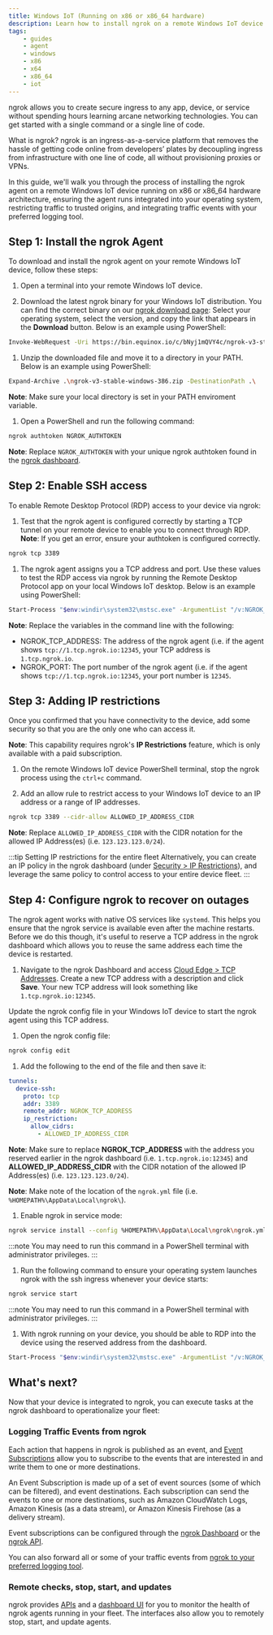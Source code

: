 ```yaml
---
title: Windows IoT (Running on x86 or x86_64 hardware)
description: Learn how to install ngrok on a remote Windows IoT device to provide secure access and management.
tags:
    - guides
    - agent
    - windows
    - x86
    - x64
    - x86_64
    - iot
---
```


ngrok allows you to create secure ingress to any app, device, or service without spending hours learning arcane networking technologies. You can get started with a single command or a single line of code.

What is ngrok? ngrok is an ingress-as-a-service platform that removes the hassle of getting code online from developers’ plates by decoupling ingress from infrastructure with one line of code, all without provisioning proxies or VPNs. 

In this guide, we'll walk you through the process of installing the ngrok agent on a remote Windows IoT device running on x86 or x86_64 hardware architecture, ensuring the agent runs integrated into your operating system, restricting traffic to trusted origins, and integrating traffic events with your preferred logging tool.

## Step 1: Install the ngrok Agent

To download and install the ngrok agent on your remote Windows IoT device, follow these steps:

1. Open a terminal into your remote Windows IoT device.

1. Download the latest ngrok binary for your Windows IoT distribution. You can find the correct binary on our [ngrok download page](https://ngrok.com/download): Select your operating system, select the version, and copy the link that appears in the **Download** button. Below is an example using PowerShell:
```bash
Invoke-WebRequest -Uri https://bin.equinox.io/c/bNyj1mQVY4c/ngrok-v3-stable-windows-386.zip -OutFile ngrok-v3-stable-windows-386.zip
```

1. Unzip the downloaded file and move it to a directory in your PATH. Below is an example using PowerShell:
```bash
Expand-Archive .\ngrok-v3-stable-windows-386.zip -DestinationPath .\
```
  **Note**: Make sure your local directory is set in your PATH enviroment variable.

1. Open a PowerShell and run the following command:
```bash
ngrok authtoken NGROK_AUTHTOKEN
```
  **Note**: Replace `NGROK_AUTHTOKEN` with your unique ngrok authtoken found in the [ngrok dashboard](https://dashboard.ngrok.com/get-started/your-authtoken).


## Step 2: Enable SSH access

To enable Remote Desktop Protocol (RDP) access to your device via ngrok:

1. Test that the ngrok agent is configured correctly by starting a TCP tunnel on your remote device to enable you to connect through RDP.
  **Note**: If you get an error, ensure your authtoken is configured correctly.
```bash
ngrok tcp 3389
```

1. The ngrok agent assigns you a TCP address and port. Use these values to test the RDP access via ngrok by running the Remote Desktop Protocol app on your local Windows IoT desktop. Below is an example using PowerShell:
```bash
Start-Process "$env:windir\system32\mstsc.exe" -ArgumentList "/v:NGROK_TCP_ADDRESS:NGROK_PORT"
```

  **Note**: Replace the variables in the command line with the following:
  - NGROK_TCP_ADDRESS: The address of the ngrok agent (i.e. if the agent shows `tcp://1.tcp.ngrok.io:12345`, your TCP address is `1.tcp.ngrok.io`.
  - NGROK_PORT: The port number of the ngrok agent (i.e. if the agent shows `tcp://1.tcp.ngrok.io:12345`, your port number is `12345`.


## Step 3: Adding IP restrictions

Once you confirmed that you have connectivity to the device, add some security so that you are the only one who can access it.

**Note**: This capability requires ngrok's **IP Restrictions** feature, which is only available with a paid subscription.

1. On the remote Windows IoT device PowerShell terminal, stop the ngrok process using the `ctrl+c` command.

1. Add an allow rule to restrict access to your Windows IoT device to an IP address or a range of IP addresses.
```bash
ngrok tcp 3389 --cidr-allow ALLOWED_IP_ADDRESS_CIDR
```
  **Note**: Replace `ALLOWED_IP_ADDRESS_CIDR` with the CIDR notation for the allowed IP Address(es) (i.e. `123.123.123.0/24`).

:::tip Setting IP restrictions for the entire fleet
Alternatively, you can create an IP policy in the ngrok dashboard (under [Security > IP Restrictions](https://dashboard.ngrok.com/security/ip-restrictions)), and leverage the same policy to control access to your entire device fleet.
:::


## Step 4: Configure ngrok to recover on outages

The ngrok agent works with native OS services like `systemd`. This helps you ensure that the ngrok service is available even after the machine restarts. Before we do this though, it's useful to reserve a TCP address in the ngrok dashboard which allows you to reuse the same address each time the device is restarted.

1. Navigate to the ngrok Dashboard and access [Cloud Edge > TCP Addresses](https://dashboard.ngrok.com/cloud-edge/tcp-addresses). Create a new TCP address with a description and click **Save**. Your new TCP address will look something like `1.tcp.ngrok.io:12345`.

Update the ngrok config file in your Windows IoT device to start the ngrok agent using this TCP address.

1. Open the ngrok config file:
```bash
ngrok config edit
```

1. Add the following to the end of the file and then save it:

```yaml
tunnels:
  device-ssh:
    proto: tcp
    addr: 3389
    remote_addr: NGROK_TCP_ADDRESS
    ip_restriction:
      allow_cidrs:
        - ALLOWED_IP_ADDRESS_CIDR
```

  **Note**: Make sure to replace **NGROK_TCP_ADDRESS** with the address you reserved earlier in the ngrok dashboard (i.e. `1.tcp.ngrok.io:12345`) and **ALLOWED_IP_ADDRESS_CIDR** with the CIDR notation of the allowed IP Address(es) (i.e. `123.123.123.0/24`).

  **Note**: Make note of the location of the `ngrok.yml` file (i.e. `%HOMEPATH%\AppData\Local\ngrok\`).

1. Enable ngrok in service mode:
```bash
ngrok service install --config %HOMEPATH%\AppData\Local\ngrok\ngrok.yml"
```
:::note
You may need to run this command in a PowerShell terminal with administrator privileges.
:::

1. Run the following command to ensure your operating system launches ngrok with the ssh ingress whenever your device starts:

```bash
ngrok service start
```
:::note
You may need to run this command in a PowerShell terminal with administrator privileges.
:::

1. With ngrok running on your device, you should be able to RDP into the device using the reserved address from the dashboard.
```bash
Start-Process "$env:windir\system32\mstsc.exe" -ArgumentList "/v:NGROK_TCP_ADDRESS:NGROK_PORT"
```

## What's next?

Now that your device is integrated to ngrok, you can ​​execute tasks at the ngrok dashboard to operationalize your fleet:

### Logging Traffic Events from ngrok

Each action that happens in ngrok is published as an event, and [Event Subscriptions](/docs/platform/events/) allow you to subscribe to the events that are interested in and write them to one or more destinations.

An Event Subscription is made up of a set of event sources (some of which can be filtered), and event destinations. Each subscription can send the events to one or more destinations, such as Amazon CloudWatch Logs, Amazon Kinesis (as a data stream), or Amazon Kinesis Firehose (as a delivery stream).

Event subscriptions can be configured through the [ngrok Dashboard](https://dashboard.ngrok.com/events/subscriptions) or the [ngrok API](/docs/api/resources/event-destinations/).

You can also forward all or some of your traffic events from [ngrok to your preferred logging tool](/docs/platform/events/).

### Remote checks, stop, start, and updates

ngrok provides [APIs](/docs/api/resources/tunnel-sessions/#restart-tunnel-agent) and a [dashboard UI](https://dashboard.ngrok.com/tunnels/agents) for you to monitor the health of ngrok agents running in your fleet. The interfaces also allow you to remotely stop, start, and update agents. 
